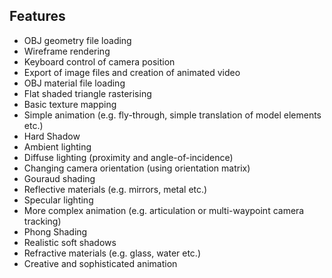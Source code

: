 ## Features
- OBJ geometry file loading
- Wireframe rendering
- Keyboard control of camera position
- Export of image files and creation of animated video
- OBJ material file loading
- Flat shaded triangle rasterising
- Basic texture mapping
- Simple animation (e.g. fly-through, simple translation of model elements etc.)
- Hard Shadow
- Ambient lighting
- Diffuse lighting (proximity and angle-of-incidence)
- Changing camera orientation (using orientation matrix)
- Gouraud shading
- Reflective materials (e.g. mirrors, metal etc.)
- Specular lighting
- More complex animation (e.g. articulation or multi-waypoint camera tracking)
- Phong Shading
- Realistic soft shadows
- Refractive materials (e.g. glass, water etc.)
- Creative and sophisticated animation
